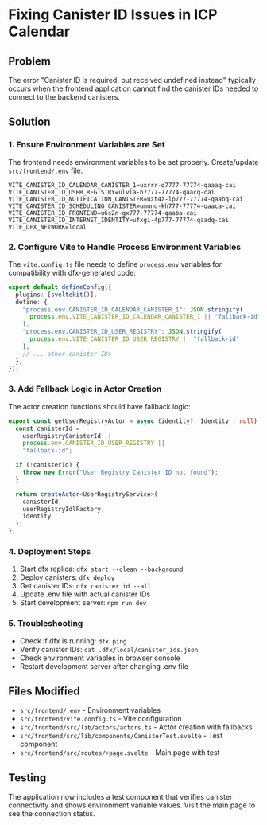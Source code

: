 # Fixing Canister ID Issues in ICP Calendar

## Problem

The error "Canister ID is required, but received undefined instead" typically occurs when the frontend application cannot find the canister IDs needed to connect to the backend canisters.

## Solution

### 1. Ensure Environment Variables are Set

The frontend needs environment variables to be set properly. Create/update `src/frontend/.env` file:

```env
VITE_CANISTER_ID_CALENDAR_CANISTER_1=uxrrr-q7777-77774-qaaaq-cai
VITE_CANISTER_ID_USER_REGISTRY=ulvla-h7777-77774-qaacq-cai
VITE_CANISTER_ID_NOTIFICATION_CANISTER=uzt4z-lp777-77774-qaabq-cai
VITE_CANISTER_ID_SCHEDULING_CANISTER=umunu-kh777-77774-qaaca-cai
VITE_CANISTER_ID_FRONTEND=u6s2n-gx777-77774-qaaba-cai
VITE_CANISTER_ID_INTERNET_IDENTITY=ufxgi-4p777-77774-qaadq-cai
VITE_DFX_NETWORK=local
```

### 2. Configure Vite to Handle Process Environment Variables

The `vite.config.ts` file needs to define `process.env` variables for compatibility with dfx-generated code:

```typescript
export default defineConfig({
  plugins: [sveltekit()],
  define: {
    "process.env.CANISTER_ID_CALENDAR_CANISTER_1": JSON.stringify(
      process.env.VITE_CANISTER_ID_CALENDAR_CANISTER_1 || "fallback-id"
    ),
    "process.env.CANISTER_ID_USER_REGISTRY": JSON.stringify(
      process.env.VITE_CANISTER_ID_USER_REGISTRY || "fallback-id"
    ),
    // ... other canister IDs
  },
});
```

### 3. Add Fallback Logic in Actor Creation

The actor creation functions should have fallback logic:

```typescript
export const getUserRegistryActor = async (identity?: Identity | null) => {
  const canisterId =
    userRegistryCanisterId ||
    process.env.CANISTER_ID_USER_REGISTRY ||
    "fallback-id";

  if (!canisterId) {
    throw new Error("User Registry Canister ID not found");
  }

  return createActor<UserRegistryService>(
    canisterId,
    userRegistryIdlFactory,
    identity
  );
};
```

### 4. Deployment Steps

1. Start dfx replica: `dfx start --clean --background`
2. Deploy canisters: `dfx deploy`
3. Get canister IDs: `dfx canister id --all`
4. Update .env file with actual canister IDs
5. Start development server: `npm run dev`

### 5. Troubleshooting

- Check if dfx is running: `dfx ping`
- Verify canister IDs: `cat .dfx/local/canister_ids.json`
- Check environment variables in browser console
- Restart development server after changing .env file

## Files Modified

- `src/frontend/.env` - Environment variables
- `src/frontend/vite.config.ts` - Vite configuration
- `src/frontend/src/lib/actors/actors.ts` - Actor creation with fallbacks
- `src/frontend/src/lib/components/CanisterTest.svelte` - Test component
- `src/frontend/src/routes/+page.svelte` - Main page with test

## Testing

The application now includes a test component that verifies canister connectivity and shows environment variable values. Visit the main page to see the connection status.
